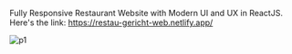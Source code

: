  Fully Responsive Restaurant Website with Modern UI and UX in ReactJS. Here's the link: 
https://restau-gericht-web.netlify.app/


![p1](https://github.com/Sen-Yam/Restaurant-website/assets/96739035/bf60b3e3-37a9-4c79-b048-3a41debf5011)
